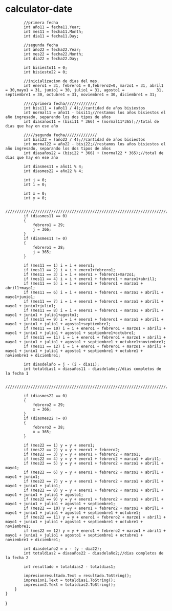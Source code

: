 # calculator-date
            //primera fecha
            int año11 = fecha11.Year;
            int mes11 = fecha11.Month;
            int dia11 = fecha11.Day;

            //segunda fecha
            int año22 = fecha22.Year;
            int mes22 = fecha22.Month;
            int dia22 = fecha22.Day;

            int bisiesto11 = 0;
            int bisiesto22 = 0;

            //inicializacion de dias del mes.
            int enero1 = 31, febrero1 = 0,febrero2=0, marzo1 = 31, abril1 = 30,mayo1 = 31, junio1 = 30, julio1 = 31, agosto1 =              31, septiembre1 = 30, octubre1 = 31, noviembre1 = 30, diciembre1 = 31;

            /////primera fecha//////////////
            int bisi11 = (año11 / 4);//cantidad de años bisiestos
            int normal11 = año11 - bisi11;//restamos los años bisiestos el año ingresado, separando los dos tipos de años
            int diasaños11 = (bisi11 * 366) + (normal11*365);//total de dias que hay en ese año

            /////segunda fecha//////////////
            int bisi22 = (año22 / 4);//cantidad de años bisiestos
            int normal22 = año22 - bisi22;//restamos los años bisiestos el año ingresado, separando los dos tipos de años
            int diasaños22 = (bisi22 * 366) + (normal22 * 365);//total de dias que hay en ese año

            int diasmes11 = año11 % 4;
            int diasmes22 = año22 % 4;

            int j = 0;
            int i = 0;

            int x = 0;
            int y = 0;

            /////////////////////////////////////////////////////////////////////////////////////////////////////////////////////////////////////////////////
            if (diasmes11 == 0)
            {
                febrero1 = 29;
                j = 366;
            }
            if (diasmes11 != 0)
            {
                febrero1 = 28;
                j = 365;
            }

            if (mes11 == 1) i = i + enero1;
            if (mes11 == 2) i = i + enero1+febrero1;
            if (mes11 == 3) i = i + enero1 + febrero1+marzo1;
            if (mes11 == 4) i = i + enero1 + febrero1 + marzo1+abril1;
            if (mes11 == 5) i = i + enero1 + febrero1 + marzo1 + abril1+mayo1;
            if (mes11 == 6) i = i + enero1 + febrero1 + marzo1 + abril1 + mayo1+junio1;
            if (mes11 == 7) i = i + enero1 + febrero1 + marzo1 + abril1 + mayo1 + junio1+julio1;
            if (mes11 == 8) i = i + enero1 + febrero1 + marzo1 + abril1 + mayo1 + junio1 + julio1+agosto1;
            if (mes11 == 9) i = i + enero1 + febrero1 + marzo1 + abril1 + mayo1 + junio1 + julio1 + agosto1+septiembre1;
            if (mes11 == 10) i = i + enero1 + febrero1 + marzo1 + abril1 + mayo1 + junio1 + julio1 + agosto1 + septiembre1+octubre1;
            if (mes11 == 11) i = i + enero1 + febrero1 + marzo1 + abril1 + mayo1 + junio1 + julio1 + agosto1 + septiembre1 + octubre1+noviembre1;
            if (mes11 == 12) i = i + enero1 + febrero1 + marzo1 + abril1 + mayo1 + junio1 + julio1 + agosto1 + septiembre1 + octubre1 + noviembre1 + diciembre1;

            int diasdelaño = j - (i - dia11);
            int totaldias1 = diasaños11 - diasdelaño;//dias completos de la fecha 1

           //////////////////////////////////////////////////////////////////////////////////////////////////////////////////////////////////////////////////////////

            if (diasmes22 == 0)
            {
                febrero2 = 29;
                x = 366;
            }
            if (diasmes22 != 0)
            {
                febrero2 = 28;
                x = 365;
            }

            if (mes22 == 1) y = y + enero1;
            if (mes22 == 2) y = y + enero1 + febrero2;
            if (mes22 == 3) y = y + enero1 + febrero2 + marzo1;
            if (mes22 == 4) y = y + enero1 + febrero2 + marzo1 + abril1;
            if (mes22 == 5) y = y + enero1 + febrero2 + marzo1 + abril1 + mayo1;
            if (mes22 == 6) y = y + enero1 + febrero2 + marzo1 + abril1 + mayo1 + junio1;
            if (mes22 == 7) y = y + enero1 + febrero2 + marzo1 + abril1 + mayo1 + junio1 + julio1;
            if (mes22 == 8) y = y + enero1 + febrero2 + marzo1 + abril1 + mayo1 + junio1 + julio1 + agosto1;
            if (mes22 == 9) y = y + enero1 + febrero2 + marzo1 + abril1 + mayo1 + junio1 + julio1 + agosto1 + septiembre1;
            if (mes22 == 10) y =y + enero1 + febrero2 + marzo1 + abril1 + mayo1 + junio1 + julio1 + agosto1 + septiembre1 + octubre1;
            if (mes22 == 11) y = y + enero1 + febrero2 + marzo1 + abril1 + mayo1 + junio1 + julio1 + agosto1 + septiembre1 + octubre1 + noviembre1;
            if (mes22 == 12) y = y + enero1 + febrero2 + marzo1 + abril1 + mayo1 + junio1 + julio1 + agosto1 + septiembre1 + octubre1 + noviembre1 + diciembre1;

            int diasdelaño2 = x - (y - dia22);
            int totaldias2 = diasaños22 - diasdelaño2;//dias completos de la fecha 2

            int resultado = totaldias2 - totaldias1;

            impresionresultado.Text = resultado.ToString();
            impresion1.Text = totaldias1.ToString();
            impresion2.Text = totaldias2.ToString();
        }
    }
}


